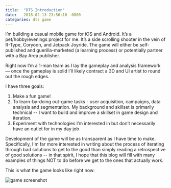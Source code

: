 ```yaml
---
title:  "DTS Introduction"
date:   2018-02-13 23:56:10 -0800
categories: dts game
---
```

I’m building a casual mobile game for iOS and Android.
It’s a pet/hobby/evenings project for me. It’s a side scrolling shooter in the vein of R-Type, Coryoon, and Jetpack Joyride.
The game will either be self-published and guerilla-marketed (a learning process) or potentially partner with a Bay Area publisher.

Right now I’m a 1-man team as I lay the gameplay and analysis framework — once the gameplay is solid I’ll likely contract a 3D and UI artist to round out the rough edges.

I have three goals:
1. Make a fun game!
2. To learn-by-doing out-game tasks - user acquisition, campaigns, data analysis and segmentation. My background and skillset is primarily technical -- I want to build and improve a skillset in game design and iteration.
3. Experiment with technologies I’m interested in but don’t necessarily have an outlet for in my day job

Development of the game will be as transparent as I have time to make. Specifically, I'm far more interested in writing about the process of iterating through bad solutions to get to the good than simply reading a retrospective of good solutions -- in that spirit, I hope that this blog will fill with many examples of things NOT to do before we get to the ones that actually work.

This is what the game looks like right now:

![game screenshot](https://www.dropbox.com/s/nys0lnolvbydh6t/game%202018-02-13.png?raw=1)
